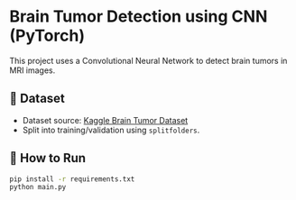 # Brain Tumor Detection using CNN (PyTorch)

This project uses a Convolutional Neural Network to detect brain tumors in MRI images.

## 📁 Dataset
- Dataset source: [Kaggle Brain Tumor Dataset](https://www.kaggle.com/datasets/sartajbhuvaji/brain-tumor-classification-mri)
- Split into training/validation using `splitfolders`.

## 🚀 How to Run

```bash
pip install -r requirements.txt
python main.py
